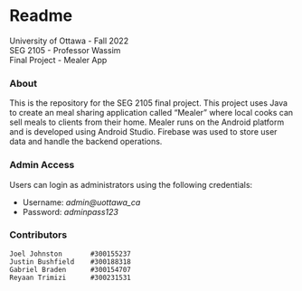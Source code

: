 # Readme
University of Ottawa - Fall 2022  
SEG 2105 - Professor Wassim  
Final Project - Mealer App

### About 
This is the repository for the SEG 2105 final project. This project uses Java to create an meal sharing application called “Mealer” where local cooks can sell meals to clients from their home.
Mealer runs on the Android platform and is developed using Android Studio.
Firebase was used to store user data and handle the backend operations.

### Admin Access
Users can login as administrators using the following credentials:
- Username: *admin@uottawa_ca*
- Password: *adminpass123*

### Contributors  
    Joel Johnston       #300155237  
    Justin Bushfield    #300188318  
    Gabriel Braden      #300154707
    Reyaan Trimizi      #300231531
